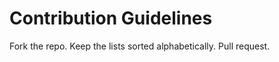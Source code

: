 Contribution Guidelines
=======================

Fork the repo.
Keep the lists sorted alphabetically.
Pull request.
